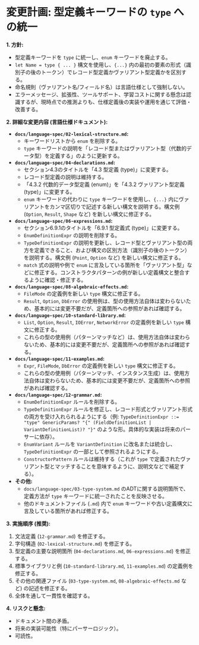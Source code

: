 # 変更計画: 型定義キーワードの `type` への統一

**1. 方針:**

*   型定義キーワードを `type` に統一し、`enum` キーワードを廃止する。
*   `let Name = type { ... }` 構文を使用し、`{...}` 内の最初の要素の形式（識別子の後のトークン）でレコード型定義かヴァリアント型定義かを区別する。
*   命名規則（ヴァリアント名/フィールド名）は言語仕様として強制しない。
*   エラーメッセージ、拡張性、ツールサポート、学習コストに関する懸念は認識するが、現時点での推測よりも、仕様定義後の実装や運用を通じて評価・改善する。

**2. 詳細な変更内容 (言語仕様ドキュメント):**

*   **`docs/language-spec/02-lexical-structure.md`:**
    *   キーワードリストから `enum` を削除する。
    *   `type` キーワードの説明を「レコード型またはヴァリアント型（代数的データ型）を定義する」のように更新する。
*   **`docs/language-spec/04-declarations.md`:**
    *   セクション4.3のタイトルを「4.3 型定義 (type)」に変更する。
    *   レコード型定義の説明は維持する。
    *   「4.3.2 代数的データ型定義 (enum)」を「4.3.2 ヴァリアント型定義 (type)」に変更する。
    *   `enum` キーワードの代わりに `type` キーワードを使用し、`{...}` 内にヴァリアントをカンマ区切りで記述する新しい構文を説明する。構文例 (`Option`, `Result`, `Shape` など) を新しい構文に修正する。
*   **`docs/language-spec/06-expressions.md`:**
    *   セクション6.9.1のタイトルを「6.9.1 型定義式 (type)」に変更する。
    *   `EnumDefinitionExpr` の説明を削除する。
    *   `TypeDefinitionExpr` の説明を更新し、レコード型とヴァリアント型の両方を定義できること、および構文の区別方法（識別子の後のトークン）を説明する。構文例 (`Point`, `Option` など) を新しい構文に修正する。
    *   `match` 式の説明や例で `enum` に言及している箇所を「ヴァリアント型」などに修正する。コンストラクタパターンの例が新しい定義構文と整合するように確認・修正する。
*   **`docs/language-spec/08-algebraic-effects.md`:**
    *   `FileMode` の定義例を新しい `type` 構文に修正する。
    *   `Result`, `Option`, `DbError` の使用例は、型の使用方法自体は変わらないため、基本的には変更不要だが、定義箇所への参照があれば確認する。
*   **`docs/language-spec/10-standard-library.md`:**
    *   `List`, `Option`, `Result`, `IOError`, `NetworkError` の定義例を新しい `type` 構文に修正する。
    *   これらの型の使用例（パターンマッチなど）は、使用方法自体は変わらないため、基本的には変更不要だが、定義箇所への参照があれば確認する。
*   **`docs/language-spec/11-examples.md`:**
    *   `Expr`, `FileMode`, `DbError` の定義例を新しい `type` 構文に修正する。
    *   これらの型の使用例（パターンマッチ、インスタンス生成）は、使用方法自体は変わらないため、基本的には変更不要だが、定義箇所への参照があれば確認する。
*   **`docs/language-spec/12-grammar.md`:**
    *   `EnumDefinitionExpr` ルールを削除する。
    *   `TypeDefinitionExpr` ルールを修正し、レコード形式とヴァリアント形式の両方を受け入れられるようにする（例: `TypeDefinitionExpr ::= "type" GenericParams? "{" (FieldDefinitionList | VariantDefinitionList)? "}"` のような形。具体的な実装は将来のパーサーに依存）。
    *   `EnumVariant` ルールを `VariantDefinition` に改名または統合し、`TypeDefinitionExpr` の一部として参照されるようにする。
    *   `ConstructorPattern` ルールは維持する（これが `type` で定義されたヴァリアント型とマッチすることを意味するように、説明文などで補足する）。
*   **その他:**
    *   `docs/language-spec/03-type-system.md` のADTに関する説明箇所で、定義方法が `type` キーワードに統一されたことを反映させる。
    *   他のドキュメントファイル (`.md`) 内で `enum` キーワードや古い定義構文に言及している箇所があれば修正する。

**3. 実施順序 (推奨):**

1.  文法定義 (`12-grammar.md`) を修正する。
2.  字句構造 (`02-lexical-structure.md`) を修正する。
3.  型定義の主要な説明箇所 (`04-declarations.md`, `06-expressions.md`) を修正する。
4.  標準ライブラリと例 (`10-standard-library.md`, `11-examples.md`) の定義例を修正する。
5.  その他の関連ファイル (`03-type-system.md`, `08-algebraic-effects.md` など) の記述を修正する。
6.  全体を通して一貫性を確認する。

**4. リスクと懸念:**

*   ドキュメント間の矛盾。
*   将来の実装可能性（特にパーサーロジック）。
*   可読性。